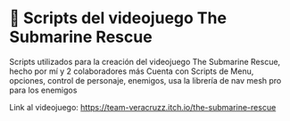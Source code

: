# 🤿 Scripts del videojuego The Submarine Rescue
Scripts utilizados para la creación del videojuego The Submarine Rescue, hecho por mí y 2 colaboradores más
Cuenta con Scripts de Menu, opciones, control de personaje, enemigos, usa la librería de nav mesh pro para los enemigos

Link al videojuego:
https://team-veracruzz.itch.io/the-submarine-rescue

